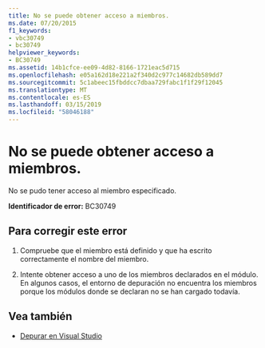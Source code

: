 ```yaml
---
title: No se puede obtener acceso a miembros.
ms.date: 07/20/2015
f1_keywords:
- vbc30749
- bc30749
helpviewer_keywords:
- BC30749
ms.assetid: 14b1cfce-ee09-4d82-8166-1721eac5d715
ms.openlocfilehash: e05a162d18e221a2f340d2c977c14682db589dd7
ms.sourcegitcommit: 5c1abeec15fbddcc7dbaa729fabc1f1f29f12045
ms.translationtype: MT
ms.contentlocale: es-ES
ms.lasthandoff: 03/15/2019
ms.locfileid: "58046188"
---
```

# <a name="unable-to-access-member"></a>No se puede obtener acceso a miembros.
No se pudo tener acceso al miembro especificado.  
  
 **Identificador de error:** BC30749  
  
## <a name="to-correct-this-error"></a>Para corregir este error  
  
1.  Compruebe que el miembro está definido y que ha escrito correctamente el nombre del miembro.  
  
2.  Intente obtener acceso a uno de los miembros declarados en el módulo. En algunos casos, el entorno de depuración no encuentra los miembros porque los módulos donde se declaran no se han cargado todavía.  
  
## <a name="see-also"></a>Vea también

- [Depurar en Visual Studio](/visualstudio/debugger/debugging-in-visual-studio)
